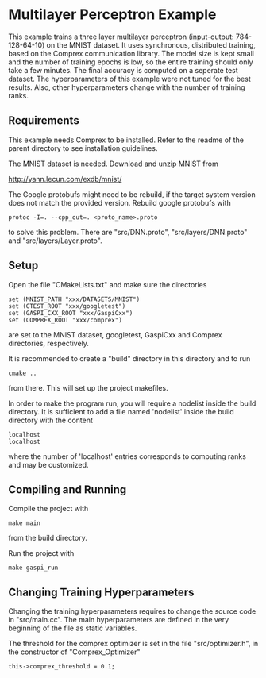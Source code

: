 # Multilayer Perceptron Example

This example trains a three layer multilayer perceptron (input-output: 784-128-64-10) on the MNIST dataset. It uses synchronous, distributed training, based on the Comprex communication library. The model size is kept small and the number of training epochs is low, so the entire training should only take a few minutes. The final accuracy is computed on a seperate test dataset.
The hyperparameters of this example were not tuned for the best results. Also, other hyperparameters change with the number of training ranks. 


## Requirements
This example needs Comprex to be installed. Refer to the readme of the parent directory to see installation guidelines.

The MNIST dataset is needed. Download and unzip MNIST from
 
http://yann.lecun.com/exdb/mnist/
 
The Google protobufs might need to be rebuild, if the target system version does not match the provided version. Rebuild google protobufs with
```
protoc -I=. --cpp_out=. <proto_name>.proto
```
to solve this problem.
There are "src/DNN.proto", "src/layers/DNN.proto" and "src/layers/Layer.proto".


## Setup
Open the file "CMakeLists.txt" and make sure the directories
```
set (MNIST_PATH "xxx/DATASETS/MNIST")
set (GTEST_ROOT "xxx/googletest")
set (GASPI_CXX_ROOT "xxx/GaspiCxx")
set (COMPREX_ROOT "xxx/comprex")
```
are set to the MNIST dataset, googletest, GaspiCxx and Comprex directories, respectively.

It is recommended to create a "build" directory in this directory and to run 
```
cmake ..
```
from there. This will set up the project makefiles.

In order to make the program run, you will require a nodelist inside the build directory. It is sufficient to add a file named 'nodelist' inside the build directory with the content
```
localhost
localhost
```
where the number of 'localhost' entries corresponds to computing ranks and may be customized.

## Compiling and Running
Compile the project with 
```
make main
```
from the build directory.

Run the project with
```
make gaspi_run
```

## Changing Training Hyperparameters
Changing the training hyperparameters requires to change the source code in "src/main.cc". The main hyperparameters are defined in the very beginning of the file as static variables. 

The threshold for the comprex optimizer is set in the file "src/optimizer.h", in the constructor of "Comprex_Optimizer"
```
this->comprex_threshold = 0.1;
```